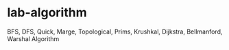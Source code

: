 # lab-algorithm
BFS, DFS, Quick, Marge, Topological, Prims, Krushkal, Dijkstra, Bellmanford, Warshal Algorithm
